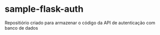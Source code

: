 # sample-flask-auth

Repositiório criado para armazenar o código da API de autenticação com banco de dados
